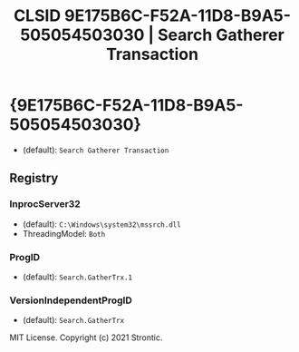 ﻿---
title: "CLSID 9E175B6C-F52A-11D8-B9A5-505054503030 | Search Gatherer Transaction"
excerpt: What is COM-Object CLSID 9E175B6C-F52A-11D8-B9A5-505054503030?
---

# {9E175B6C-F52A-11D8-B9A5-505054503030}

* (default): `Search Gatherer Transaction`

## Registry


### InprocServer32

* (default): `C:\Windows\system32\mssrch.dll`
* ThreadingModel: `Both`

### ProgID

* (default): `Search.GatherTrx.1`

### VersionIndependentProgID

* (default): `Search.GatherTrx`

MIT License. Copyright (c) 2021 Strontic.


